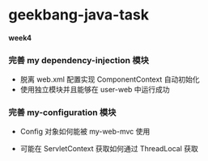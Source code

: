 # geekbang-java-task

#### week4

### 完善 my dependency-injection 模块

+ 脱离 web.xml 配置实现 ComponentContext 自动初始化
+ 使用独立模块并且能够在 user-web 中运行成功



### 完善 my-configuration 模块

+ Config 对象如何能被 my-web-mvc 使用

+ 可能在 ServletContext 获取如何通过 ThreadLocal 获取
  
  

